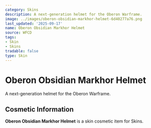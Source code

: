 ```yaml
---
category: Skins
description: A next-generation helmet for the Oberon Warframe.
image: ../images/oberon-obsidian-markhor-helmet-6d40277a76.png
last_updated: '2025-09-17'
name: Oberon Obsidian Markhor Helmet
source: WFCD
tags:
- Skin
- Skins
tradable: false
type: Skin
---
```


# Oberon Obsidian Markhor Helmet

A next-generation helmet for the Oberon Warframe.

## Cosmetic Information

**Oberon Obsidian Markhor Helmet** is a skin cosmetic item for Skins.

